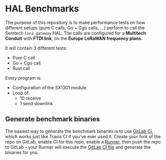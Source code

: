 # HAL Benchmarks

The purpose of this repository is to make performance tests on how different setups (pure C calls, Go + Cgo calls, ...) perform to call the Semtech `lora_gateway` HAL. The calls are configured for a **Multitech Conduit** with **FTDI link**, on the **Europe LoRaWAN frequency plans**.

It will contain 3 different tests:

+ Pure C call
+ Go + Cgo call
+ Rust call

Every program is:

+ Configuration of the SX1301 module
+ Loop of:
  + 10 receive
  + 1 send downlink

## Generate benchmark binaries

The easiest way to generate the benchmark binaries is to use [GitLab CI](https://gitlab.com), which works just like Travis CI if you've ever used it. Create your fork of the repo on GitLab, enable CI for this repo, enable a [Runner](https://docs.gitlab.com/runner/), then push the repo to GitLab - your Runner will execute the [GitLab CI file](.gitlab-ci.yml) and generate the binaries for you.
